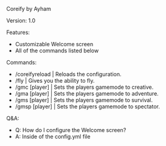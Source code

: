 Coreify by Ayham

Version: 1.0

Features:
  - Customizable Welcome screen
  - All of the commands listed below

Commands:
  - /coreifyreload | Reloads the configuration.
  - /fly | Gives you the ability to fly.
  - /gmc [player] | Sets the players gamemode to creative.
  - /gma [player] | Sets the players gamemode to adventure.
  - /gms [player] | Sets the players gamemode to survival.
  - /gmsp [player] | Sets the players gamemode to spectator.

Q&A:
  - Q: How do I configure the Welcome screen?
  - A: Inside of the config.yml file
